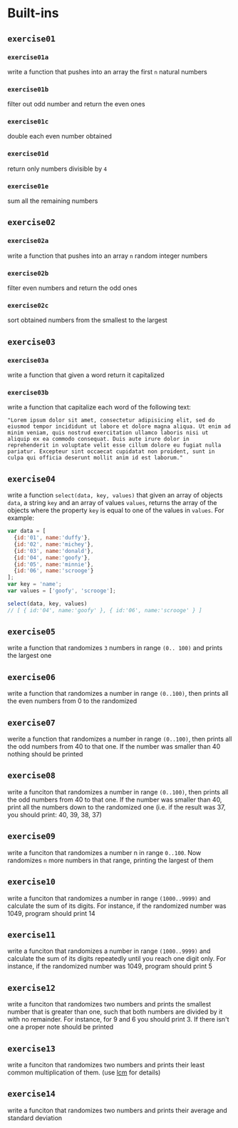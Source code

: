 # Built-ins

## `exercise01`

### `exercise01a`

write a function that pushes into an array the first `n` natural numbers

### `exercise01b`

filter out odd number and return the even ones

### `exercise01c`

double each even number obtained

### `exercise01d`

return only numbers divisible by `4`

### `exercise01e`

sum all the remaining numbers

## `exercise02`

### `exercise02a`

write a function that pushes into an array `n` random integer numbers

### `exercise02b`

filter even numbers and return the odd ones

### `exercise02c`

sort obtained numbers from the smallest to the largest

## `exercise03`

### `exercise03a`

write a function that given a word return it capitalized

### `exercise03b`

write a function that capitalize each word of the following text:

    "Lorem ipsum dolor sit amet, consectetur adipisicing elit, sed do eiusmod tempor incididunt ut labore et dolore magna aliqua. Ut enim ad minim veniam, quis nostrud exercitation ullamco laboris nisi ut aliquip ex ea commodo consequat. Duis aute irure dolor in reprehenderit in voluptate velit esse cillum dolore eu fugiat nulla pariatur. Excepteur sint occaecat cupidatat non proident, sunt in culpa qui officia deserunt mollit anim id est laborum."

## `exercise04`

write a function `select(data, key, values)` that given an array of objects `data`, a string `key` and an array of values `values`, returns the array of the objects where the property `key` is equal to one of the values in `values`. For example:

```js
var data = [
  {id:'01', name:'duffy'},
  {id:'02', name:'michey'},
  {id:'03', name:'donald'},
  {id:'04', name:'goofy'},
  {id:'05', name:'minnie'},
  {id:'06', name:'scrooge'}
];
var key = 'name';
var values = ['goofy', 'scrooge'];

select(data, key, values)
// [ { id:'04', name:'goofy' }, { id:'06', name:'scrooge' } ]
```


## `exercise05`

write a function that randomizes `3` numbers in range `(0.. 100)` and prints the largest one

## `exercise06`

write a function that randomizes a number in range `(0..100)`, then prints all the even numbers from 0 to the randomized

## `exercise07`

werite a function that randomizes a number in range `(0..100)`, then prints all the odd numbers from 40 to that one. If the number was smaller than 40 nothing should be printed

## `exercise08`

write a funciton that randomizes a number in range `(0..100)`, then prints all the odd numbers from 40 to that one. If the number was smaller than 40, print all the numbers down to the randomized one (i.e. if the result was 37, you should print: 40, 39, 38, 37)

## `exercise09`

write a funciton that randomizes a number n in range `0..100`. Now randomizes `n` more numbers in that range, printing the largest of them

## `exercise10`

write a funciton that randomizes a number in range `(1000..9999)` and calculate the sum of its digits. For instance, if the randomized number was 1049, program should print 14


## `exercise11`

write a funciton that randomizes a number in range `(1000..9999)` and calculate the sum of its digits repeatedly until you reach one digit only. For instance, if the randomized number was 1049, program should print 5

## `exercise12`

write a funciton that randomizes two numbers and prints the smallest number that is greater than one, such that both numbers are divided by it with no remainder. For instance, for 9 and 6 you should print 3. If there isn't one a proper note should be printed

## `exercise13`

write a funciton that randomizes two numbers and prints their least common multiplication of them. (use [lcm](http://en.wikipedia.org/wiki/Least_common_multiple) for details)

## `exercise14`

write a funciton that randomizes two numbers and prints their average and standard deviation
